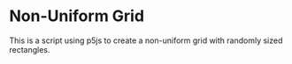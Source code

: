 # Non-Uniform Grid

This is a script using p5js to create a non-uniform grid with randomly sized rectangles.
